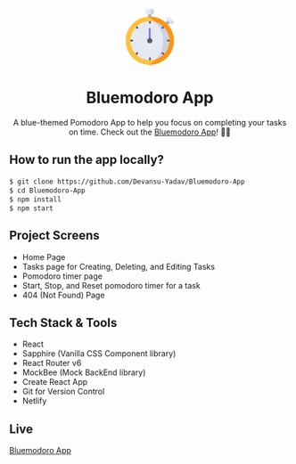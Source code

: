 <div align="center">
  <img src="/public/assets/favicon/logo192.png" height="100" width="100" alt="logo"/>
  <h1>Bluemodoro App</h1>
    <p>A blue-themed Pomodoro App to help you focus on completing your tasks on time. Check out the <a href="https://bluemodoro-app.netlify.app/">Bluemodoro App</a>! 🚀🙌</p>
</div>

## How to run the app locally?

```
$ git clone https://github.com/Devansu-Yadav/Bluemodoro-App
$ cd Bluemodoro-App
$ npm install
$ npm start
```

## Project Screens

- Home Page
- Tasks page for Creating, Deleting, and Editing Tasks
- Pomodoro timer page
- Start, Stop, and Reset pomodoro timer for a task
- 404 (Not Found) Page

## Tech Stack & Tools

- React
- Sapphire (Vanilla CSS Component library)
- React Router v6
- MockBee (Mock BackEnd library)
- Create React App
- Git for Version Control
- Netlify

## Live

[Bluemodoro App](https://bluemodoro-app.netlify.app/)